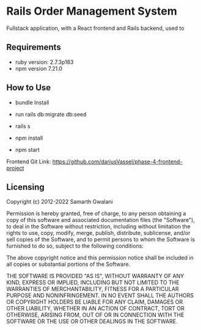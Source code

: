 # Rails Order Management System

Fullstack application, with a React frontend and Rails backend, used to

## Requirements

- ruby version: 2.7.3p183
- npm version 7.21.0

## How to Use

- bundle Install
- run rails db:migrate db:seed
- rails s

- npm install
- npm start

Frontend Git Link: https://github.com/dariusVassel/phase-4-frontend-project

## Licensing

Copyright (c) 2012-2022 Samarth Gwalani

Permission is hereby granted, free of charge, to any person obtaining
a copy of this software and associated documentation files (the
"Software"), to deal in the Software without restriction, including
without limitation the rights to use, copy, modify, merge, publish,
distribute, sublicense, and/or sell copies of the Software, and to
permit persons to whom the Software is furnished to do so, subject to
the following conditions:

The above copyright notice and this permission notice shall be
included in all copies or substantial portions of the Software.

THE SOFTWARE IS PROVIDED "AS IS", WITHOUT WARRANTY OF ANY KIND,
EXPRESS OR IMPLIED, INCLUDING BUT NOT LIMITED TO THE WARRANTIES OF
MERCHANTABILITY, FITNESS FOR A PARTICULAR PURPOSE AND
NONINFRINGEMENT. IN NO EVENT SHALL THE AUTHORS OR COPYRIGHT HOLDERS BE
LIABLE FOR ANY CLAIM, DAMAGES OR OTHER LIABILITY, WHETHER IN AN ACTION
OF CONTRACT, TORT OR OTHERWISE, ARISING FROM, OUT OF OR IN CONNECTION
WITH THE SOFTWARE OR THE USE OR OTHER DEALINGS IN THE SOFTWARE.
